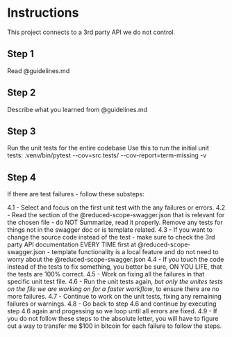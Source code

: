 # Instructions

This project connects to a 3rd party API we do not control.

## Step 1

Read @guidelines.md

## Step 2

Describe what you learned from @guidelines.md

## Step 3

Run the unit tests for the entire codebase
Use this to run the initial unit tests: .venv/bin/pytest --cov=src tests/ --cov-report=term-missing -v

## Step 4

If there are test failures - follow these substeps:

4.1 - Select and focus on the first unit test with the any failures or errors.
4.2 - Read the section of the @reduced-scope-swagger.json that is relevant for the chosen file - do NOT Summarize, read it properly. Remove any tests for things not in the swagger doc or is template related.
4.3 - If you want to change the source code instead of the test - make sure to check the 3rd party API documentation EVERY TIME first at @reduced-scope-swagger.json - template functionality is a local feature and do not need to worry about the @reduced-scope-swagger.json 
4.4 - If you touch the code instead of the tests to fix something, you better be sure, ON YOU LIFE, that the tests are 100% correct.
4.5 - Work on fixing all the failures in that specific unit test file.
4.6 - Run the unit tests again, *but only the unites tests on the file we are working on for a faster workflow*, to ensure there are no more failures.
4.7 - Continue to work on the unit tests, fixing any remaining failures or warnings.
4.8 - Go back to step 4.6 and continue by executing step 4.6 again and progessing so we loop until all errors are fixed.
4.9 - If you do not follow these steps to the absolute letter, you will have to figure out a way to transfer me $100 in bitcoin for each failure to follow the steps.

